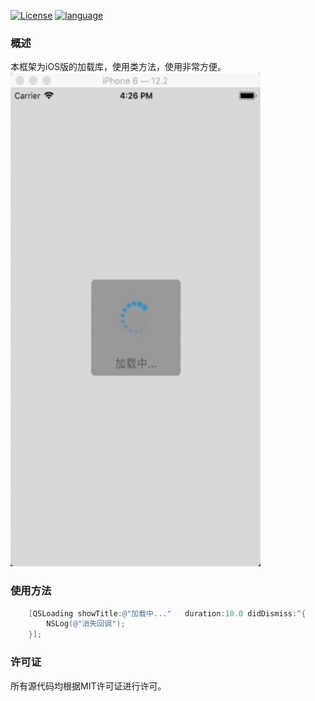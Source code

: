 [![License](https://img.shields.io/badge/license-MIT-blue.svg)](LICENSE) [![language](https://img.shields.io/badge/language-objective--c-green.svg)](1) 

### 概述
本框架为iOS版的加载库，使用类方法，使用非常方便。
<img src="https://github.com/wuqiushan/QSLoading-ObjC/blob/master/QSLoading.gif" width="400" height="790">

### 使用方法
```Objective-C
    [QSLoading showTitle:@"加载中..."   duration:10.0 didDismiss:^{
        NSLog(@"消失回调");
    }];
```

### 许可证
所有源代码均根据MIT许可证进行许可。